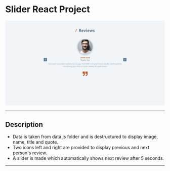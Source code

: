 # Slider React Project


![](result.png) 

---

## Description
- Data is taken from data.js folder and is destructured to display image, name, title and quote.
- Two icons left and right are provided to display previous and next person's review.
- A slider is made which automatically shows next review after 5 seconds.

---
